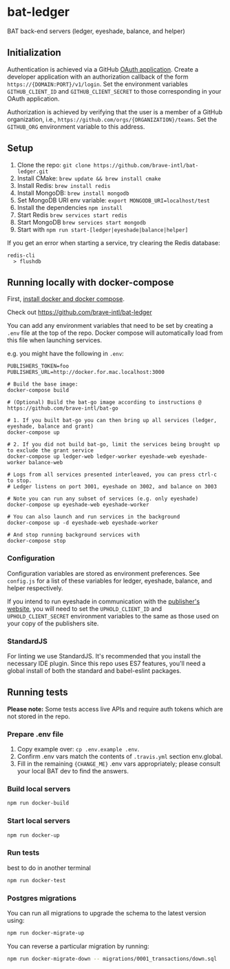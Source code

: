 # bat-ledger
BAT back-end servers (ledger, eyeshade, balance, and helper)

## Initialization
Authentication is achieved via a GitHub [OAuth application](https://github.com/settings/developers). Create a developer application with an authorization callback of the form `https://{DOMAIN:PORT}/v1/login`.  Set the environment variables `GITHUB_CLIENT_ID` and `GITHUB_CLIENT_SECRET` to those corresponding in your OAuth application.

Authorization is achieved by verifying that the user is a member of a GitHub organization, i.e., `https://github.com/orgs/{ORGANIZATION}/teams`.  Set the `GITHUB_ORG` environment variable to this address.

## Setup
1. Clone the repo: `git clone https://github.com/brave-intl/bat-ledger.git`
2. Install CMake: `brew update && brew install cmake`
3. Install Redis: `brew install redis`
4. Install MongoDB: `brew install mongodb`
5. Set MongoDB URI env variable: `export MONGODB_URI=localhost/test`
6. Install the dependencies `npm install`
7. Start Redis `brew services start redis`
8. Start MongoDB `brew services start mongodb`
9. Start with `npm run start-[ledger|eyeshade|balance|helper]`

If you get an error when starting a service, try clearing the Redis database:
```
redis-cli
  > flushdb
```

## Running locally with docker-compose

First, [install docker and docker compose](https://docs.docker.com/compose/install/).

Check out https://github.com/brave-intl/bat-ledger

You can add any environment variables that need to be set by creating a `.env`
file at the top of the repo. Docker compose will automatically load from this
file when launching services.

e.g. you might have the following in `.env`:
```
PUBLISHERS_TOKEN=foo
PUBLISHERS_URL=http://docker.for.mac.localhost:3000
```

```
# Build the base image:
docker-compose build

# (Optional) Build the bat-go image according to instructions @ https://github.com/brave-intl/bat-go

# 1. If you built bat-go you can then bring up all services (ledger, eyeshade, balance and grant)
docker-compose up

# 2. If you did not build bat-go, limit the services being brought up to exclude the grant service
docker-compose up ledger-web ledger-worker eyeshade-web eyeshade-worker balance-web

# Logs from all services presented interleaved, you can press ctrl-c to stop.
# Ledger listens on port 3001, eyeshade on 3002, and balance on 3003

# Note you can run any subset of services (e.g. only eyeshade)
docker-compose up eyeshade-web eyeshade-worker

# You can also launch and run services in the background
docker-compose up -d eyeshade-web eyeshade-worker

# And stop running background services with
docker-compose stop
```

### Configuration
Configuration variables are stored as environment preferences. See `config.js` for a list of these variables for ledger, eyeshade, balance, and helper respectively.

If you intend to run eyeshade in communication with the [publisher's website](https://github.com/brave-intl/publishers), you will need to set the `UPHOLD_CLIENT_ID` and `UPHOLD_CLIENT_SECRET` environment variables to the same as those used on your copy of the publishers site.

### StandardJS
For linting we use StandardJS. It's recommended that you install the necessary IDE plugin. Since this repo uses ES7 features, you'll need a global install of both the standard and babel-eslint packages.


## Running tests

**Please note:** Some tests access live APIs and require auth tokens which are not stored in the repo.

### Prepare .env file

1. Copy example over: `cp .env.example .env`.
2. Confirm .env vars match the contents of `.travis.yml` section env.global.
3. Fill in the remaining `{CHANGE_ME}` .env vars appropriately; please consult your local BAT dev to find the answers.

### Build local servers

```sh
npm run docker-build
```

### Start local servers

```sh
npm run docker-up
```

### Run tests
best to do in another terminal

```sh
npm run docker-test
```

### Postgres migrations

You can run all migrations to upgrade the schema to the latest version using:

```sh
npm run docker-migrate-up
```

You can reverse a particular migration by running:

```sh
npm run docker-migrate-down -- migrations/0001_transactions/down.sql
```
